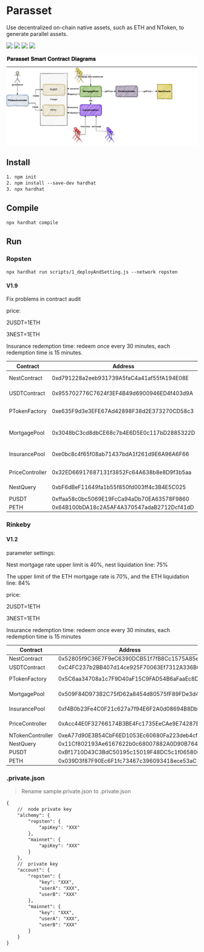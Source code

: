 # Parasset
Use decentralized on-chain native assets, such as ETH and NToken, to generate parallel assets.

![](https://img.shields.io/github/issues/Parasset/Parasset-Protocol)
![](https://img.shields.io/github/stars/Parasset/Parasset-Protocol)
![](https://img.shields.io/github/license/Parasset/Parasset-Protocol)
![](https://img.shields.io/twitter/url?url=https%3A%2F%2Fgithub.com%2FParasset%2FParasset-Protocol%2F)

![image](https://github.com/Parasset/Doc/blob/main/Parasset_Smart_Contracts2.png)

## Install

```
1. npm init
2. npm install --save-dev hardhat
3. npx hardhat
```


## Compile

```
npx hardhat compile
```

## Run

### Ropsten

```
npx hardhat run scripts/1_deployAndSetting.js --network ropsten

```

#### V1.9

Fix problems in contract audit

price:

2USDT=1ETH

3NEST=1ETH

Insurance redemption time: redeem once every 30 minutes, each redemption time is 15 minutes.

Contract | Address | Description
---|---|---
NestContract | 0xd791228a2eeb931739A5faC4a41af55fA194E08E | NEST Token
USDTContract | 0x955702776C7624f3EF4B49d6900946ED4f403d9A | USDT Token
PTokenFactory | 0xe635F9d3e3EFE67Ad42898F38d2E373270CD58c3 | P Asset Factory Contract
MortgagePool | 0x3048bC3cd8dbCE68c7b4E6D5E0c117bD2885322D | Mortgage pool contract
InsurancePool | 0xe0bc8c4f65f08ab71437bdA1f261d9E6A96A6F66 | Insurance pool contract
PriceController | 0x32ED66917687131f3852Fc64A638b8e8D9f3b5aa | Price call contract
NestQuery | 0xbF6dBeF11649fa1b55f850fd003ff4c3B4E5C025 | NEST Oracle
PUSDT | 0xffaa58c0bc5069E19FcCa94aDb70EA63578F9860 | PUSDT
PETH | 0x64B100bDA18c2A5AF4A370547adaB2712Dcf41dD | PETH

### Rinkeby

#### V1.2

parameter settings:

Nest mortgage rate upper limit is 40%, nest liquidation line: 75%

The upper limit of the ETH mortgage rate is 70%, and the ETH liquidation line: 84%

price:

2USDT=1ETH

3NEST=1ETH

Insurance redemption time: redeem once every 30 minutes, each redemption time is 15 minutes

Contract | Address | Description
---|---|---
NestContract | 0x52805f9C36E7F9eC6390DCB51f7fB8Cc1575A85e | NEST Token
USDTContract | 0xC4FC237b2BB407d14ce925F70063Ef7312A336B6 | USDT Token
PTokenFactory | 0x5C6aa34708a1c7F9D40aF15C9FAD54B6aFaaEc8D | P Asset Factory Contract
MortgagePool | 0x509F84D973B2C75fD62a8454d80575fF89FDe3d4 | Mortgage pool contract
InsurancePool | 0xf4B0b23Fe4C0F21c627a7f94E6F2A0d08694B8Db | Insurance pool contract
PriceController | 0xAcc44E0F32766174B3BE4Fc1735EeCAe9E74287B | Price call contract
NTokenController | 0xeA77d90E3B54CbF6ED1053Ec60680Fa223deb4cf | NTokenController
NestQuery | 0x11Cf802193Ae6167622b0c68007882A0D90B7642 | NEST Oracle
PUSDT | 0xBf1710D43C3BdC50195c15019F48DC5c1f065806 | PUSDT
PETH | 0x039D3f87F90Ec6F1fc73467c396093418ece53aC | PETH

### .private.json

>Rename sample.private.json to .private.json

```
{
    //  node private key
    "alchemy": {
        "ropsten": {
            "apiKey": "XXX"
        },
        "mainnet": {
            "apiKey": "XXX"
        }
    },
    //  private key
    "account": {
        "ropsten": {
            "key": "XXX",
            "userA": "XXX",
            "userB": "XXX"
        },
        "mainnet": {
            "key": "XXX",
            "userA": "XXX",
            "userB": "XXX"
        }
    }
}
```





